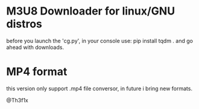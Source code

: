 # M3U8 Downloader for linux/GNU distros
before you launch the 'cg.py', in your console use: pip install tqdm . and go ahead with downloads.

# MP4 format
this version only support .mp4 file conversor, in future i bring new formats.

@Th3f1x
